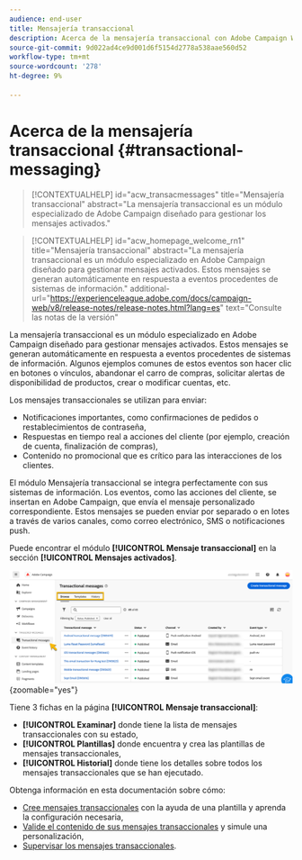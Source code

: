 ```yaml
---
audience: end-user
title: Mensajería transaccional
description: Acerca de la mensajería transaccional con Adobe Campaign Web
source-git-commit: 9d022ad4ce9d001d6f5154d2778a538aae560d52
workflow-type: tm+mt
source-wordcount: '278'
ht-degree: 9%

---
```


# Acerca de la mensajería transaccional {#transactional-messaging}

>[!CONTEXTUALHELP]
>id="acw_transacmessages"
>title="Mensajería transaccional"
>abstract="La mensajería transaccional es un módulo especializado de Adobe Campaign diseñado para gestionar los mensajes activados."

>[!CONTEXTUALHELP]
>id="acw_homepage_welcome_rn1"
>title="Mensajería transaccional"
>abstract="La mensajería transaccional es un módulo especializado en Adobe Campaign diseñado para gestionar mensajes activados. Estos mensajes se generan automáticamente en respuesta a eventos procedentes de sistemas de información."
>additional-url="https://experienceleague.adobe.com/docs/campaign-web/v8/release-notes/release-notes.html?lang=es" text="Consulte las notas de la versión"

<!-- >>[!CONTEXTUALHELP]
>id="acw_transacmessages_exclusionlogs"
>title="Transactional messaging exclusion logs"
>abstract="Transactional messaging exclusion logs" -->

La mensajería transaccional es un módulo especializado en Adobe Campaign diseñado para gestionar mensajes activados. Estos mensajes se generan automáticamente en respuesta a eventos procedentes de sistemas de información. Algunos ejemplos comunes de estos eventos son hacer clic en botones o vínculos, abandonar el carro de compras, solicitar alertas de disponibilidad de productos, crear o modificar cuentas, etc.

Los mensajes transaccionales se utilizan para enviar:

* Notificaciones importantes, como confirmaciones de pedidos o restablecimientos de contraseña,
* Respuestas en tiempo real a acciones del cliente (por ejemplo, creación de cuenta, finalización de compras),
* Contenido no promocional que es crítico para las interacciones de los clientes.

El módulo Mensajería transaccional se integra perfectamente con sus sistemas de información. Los eventos, como las acciones del cliente, se insertan en Adobe Campaign, que envía el mensaje personalizado correspondiente. Estos mensajes se pueden enviar por separado o en lotes a través de varios canales, como correo electrónico, SMS o notificaciones push.

Puede encontrar el módulo **[!UICONTROL Mensaje transaccional]** en la sección **[!UICONTROL Mensajes activados]**.

![](assets/transactional.png){zoomable="yes"}

Tiene 3 fichas en la página **[!UICONTROL Mensaje transaccional]**:

* **[!UICONTROL Examinar]** donde tiene la lista de mensajes transaccionales con su estado,
* **[!UICONTROL Plantillas]** donde encuentra y crea las plantillas de mensajes transaccionales,
* **[!UICONTROL Historial]** donde tiene los detalles sobre todos los mensajes transaccionales que se han ejecutado.

Obtenga información en esta documentación sobre cómo:

* [Cree mensajes transaccionales](create-transactional.md) con la ayuda de una plantilla y aprenda la configuración necesaria,
* [Valide el contenido de sus mensajes transaccionales](validate-transactional.md) y simule una personalización,
* [Supervisar los mensajes transaccionales](monitor-transactional.md).

